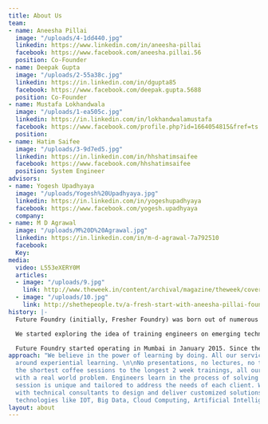 ```yaml
---
title: About Us
team:
- name: Aneesha Pillai
  image: "/uploads/4-1dd440.jpg"
  linkedin: https://www.linkedin.com/in/aneesha-pillai
  facebook: https://www.facebook.com/aneesha.pillai.56
  position: Co-Founder
- name: Deepak Gupta
  image: "/uploads/2-55a38c.jpg"
  linkedin: https://in.linkedin.com/in/dgupta85
  facebook: https://www.facebook.com/deepak.gupta.5688
  position: Co-Founder
- name: Mustafa Lokhandwala
  image: "/uploads/1-ea505c.jpg"
  linkedin: https://in.linkedin.com/in/lokhandwalamustafa
  facebook: https://www.facebook.com/profile.php?id=1664054815&fref=ts
  position: 
- name: Hatim Saifee
  image: "/uploads/3-9d7ed5.jpg"
  linkedin: https://in.linkedin.com/in/hhshatimsaifee
  facebook: https://www.facebook.com/hhshatimsaifee
  position: System Engineer
advisors:
- name: Yogesh Upadhyaya
  image: "/uploads/Yogesh%20Upadhyaya.jpg"
  linkedin: https://in.linkedin.com/in/yogeshupadhyaya
  facebook: https://www.facebook.com/yogesh.upadhyaya
  company: 
- name: M D Agrawal
  image: "/uploads/M%20D%20Agrawal.jpg"
  linkedin: https://in.linkedin.com/in/m-d-agrawal-7a792510
  facebook: 
  Key: 
media:
  video: L553eXERY0M
  articles:
  - image: "/uploads/9.jpg"
    link: http://www.theweek.in/content/archival/magazine/theweek/cover/to-skill-a-mocking-herd.html
  - image: "/uploads/10.jpg"
    link: http://shethepeople.tv/a-fresh-start-with-aneesha-pillai-founder-of-fresher-foundry/
history: |-
  Future Foundry (initially, Fresher Foundry) was born out of numerous coffee-conversations in a quiet town in UK. We were working in our dream companies leading a conventional life. Restless souls as we are, few questions bothered us. "How our professional lives could have been better if we were taught differently? Why don't we 'do and learn? How can businesses train engineers better?"

  We started exploring the idea of training engineers on emerging technologies and conducted our first session in July 2014 with a bunch of curious engineers. The session was received so well that we could not resist moving back to India.

  Future Foundry started operating in Mumbai in January 2015. Since then we have designed experiential solutions that have impacted 2000+ decision makers and practicing engineers in India.
approach: "We believe in the power of learning by doing. All our services are built
  around experiential learning. \n\nNo presentations, no lectures, no tests! From
  the shortest coffee sessions to the longest 2 week trainings, all our sessions start
  with a real world problem. Engineers learn in the process of solving the problem.\n\nEvery
  session is unique and tailored to address the needs of each client. We collaborate
  with technical consultants to design and deliver customized solutions for various
  technologies like IOT, Big Data, Cloud Computing, Artificial Intelligence etc."
layout: about
---
```


